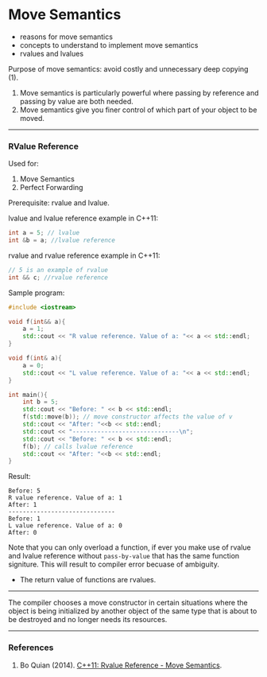 # Move Semantics 
 - reasons for move semantics 
 - concepts to understand to implement move semantics
 - rvalues and lvalues

Purpose of move semantics: avoid costly and unnecessary deep copying (1).
 1. Move  semantics is particularly powerful where passing by reference and passing by value are both needed.
 2. Move  semantics give you finer control of which part of your object to be moved.

----
### RValue Reference

Used for:
1. Move Semantics
2. Perfect Forwarding

Prerequisite: rvalue and lvalue. 

lvalue and lvalue reference example in C++11:
```C++
int a = 5; // lvalue
int &b = a; //lvalue reference
```

rvalue and rvalue reference example in C++11:
```C++
// 5 is an example of rvalue
int && c; //rvalue reference
```

Sample program:
```C++
#include <iostream>

void f(int&& a){
	a = 1;
	std::cout << "R value reference. Value of a: "<< a << std::endl;
}

void f(int& a){
	a = 0;
	std::cout << "L value reference. Value of a: "<< a << std::endl;
}

int main(){
	int b = 5;
	std::cout << "Before: " << b << std::endl;
	f(std::move(b)); // move constructor affects the value of v
	std::cout << "After: "<<b << std::endl;
	std::cout << "------------------------------\n";
	std::cout << "Before: " << b << std::endl;
	f(b); // calls lvalue reference
	std::cout << "After: "<<b << std::endl;
}
```

Result:
```
Before: 5
R value reference. Value of a: 1
After: 1
------------------------------
Before: 1
L value reference. Value of a: 0
After: 0
```

Note that you can only overload a function, if ever you make use of rvalue and lvalue reference without `pass-by-value` that has the same function signiture. This will result to compiler error becuase of ambiguity. 

- The return value of functions are rvalues.

---

The compiler chooses a move constructor in certain situations where the object is being initialized by another object of the same type that is about to be destroyed and no longer needs its resources.

---
### References
1. Bo Quian (2014). [C++11: Rvalue Reference - Move Semantics](https://www.youtube.com/watch?v=IOkgBrXCtfo). 